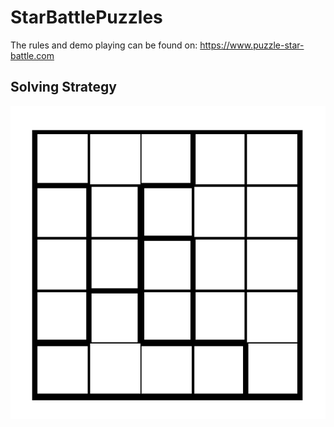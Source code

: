 # StarBattlePuzzles
The rules and demo playing can be found on: https://www.puzzle-star-battle.com
## Solving Strategy
![Star Battle Sample Map](Images/SampleMap.png)